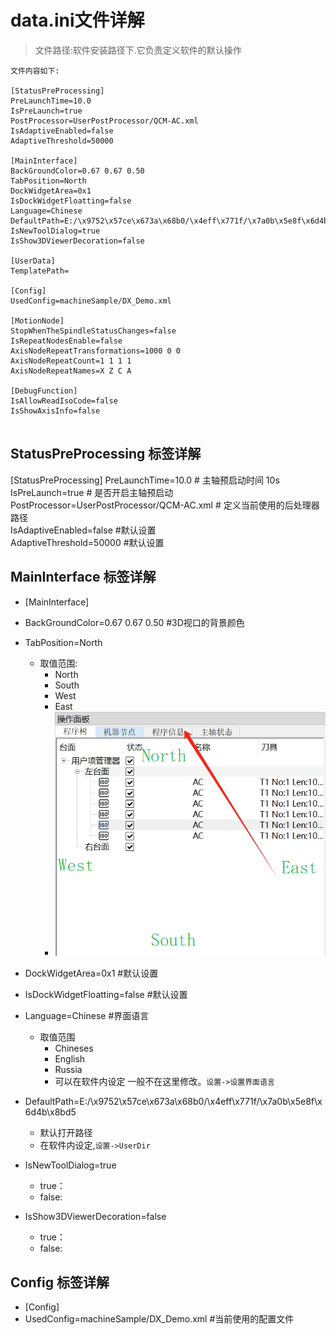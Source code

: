 # data.ini文件详解

>文件路径:软件安装路径下.它负责定义软件的默认操作

```
文件内容如下:

[StatusPreProcessing]
PreLaunchTime=10.0     
IsPreLaunch=true
PostProcessor=UserPostProcessor/QCM-AC.xml
IsAdaptiveEnabled=false
AdaptiveThreshold=50000

[MainInterface]
BackGroundColor=0.67 0.67 0.50
TabPosition=North
DockWidgetArea=0x1
IsDockWidgetFloatting=false
Language=Chinese
DefaultPath=E:/\x9752\x57ce\x673a\x68b0/\x4eff\x771f/\x7a0b\x5e8f\x6d4b\x8bd5
IsNewToolDialog=true
IsShow3DViewerDecoration=false

[UserData]
TemplatePath=

[Config]
UsedConfig=machineSample/DX_Demo.xml

[MotionNode]
StopWhenTheSpindleStatusChanges=false
IsRepeatNodesEnable=false
AxisNodeRepeatTransformations=1000 0 0
AxisNodeRepeatCount=1 1 1 1
AxisNodeRepeatNames=X Z C A

[DebugFunction]
IsAllowReadIsoCode=false
IsShowAxisInfo=false


```
## StatusPreProcessing 标签详解

[StatusPreProcessing]
PreLaunchTime=10.0      # 主轴预启动时间 10s    
IsPreLaunch=true        # 是否开启主轴预启动    
PostProcessor=UserPostProcessor/QCM-AC.xml      # 定义当前使用的后处理器路径    
IsAdaptiveEnabled=false     #默认设置   
AdaptiveThreshold=50000     #默认设置   



##  MainInterface 标签详解

- [MainInterface]
- BackGroundColor=0.67 0.67 0.50  #3D视口的背景颜色   
- TabPosition=North  
  - 取值范围:
    - North
    - South
    - West
    - East  
    - ![Tab默认的位置](../image/data_images/TabWidget默认的位置.png)


- DockWidgetArea=0x1  #默认设置   
- IsDockWidgetFloatting=false #默认设置   

- Language=Chinese    #界面语言 
  - 取值范围
      - Chineses
      - English
      - Russia
      - 可以在软件内设定 一般不在这里修改。`设置->设置界面语言`


- DefaultPath=E:/\x9752\x57ce\x673a\x68b0/\x4eff\x771f/\x7a0b\x5e8f\x6d4b\x8bd5
  - 默认打开路径
  - 在软件内设定,`设置->UserDir`
  
- IsNewToolDialog=true
  - true：
  - false:

- IsShow3DViewerDecoration=false
  - true：
  - false:

##  Config 标签详解
- [Config]
- UsedConfig=machineSample/DX_Demo.xml #当前使用的配置文件